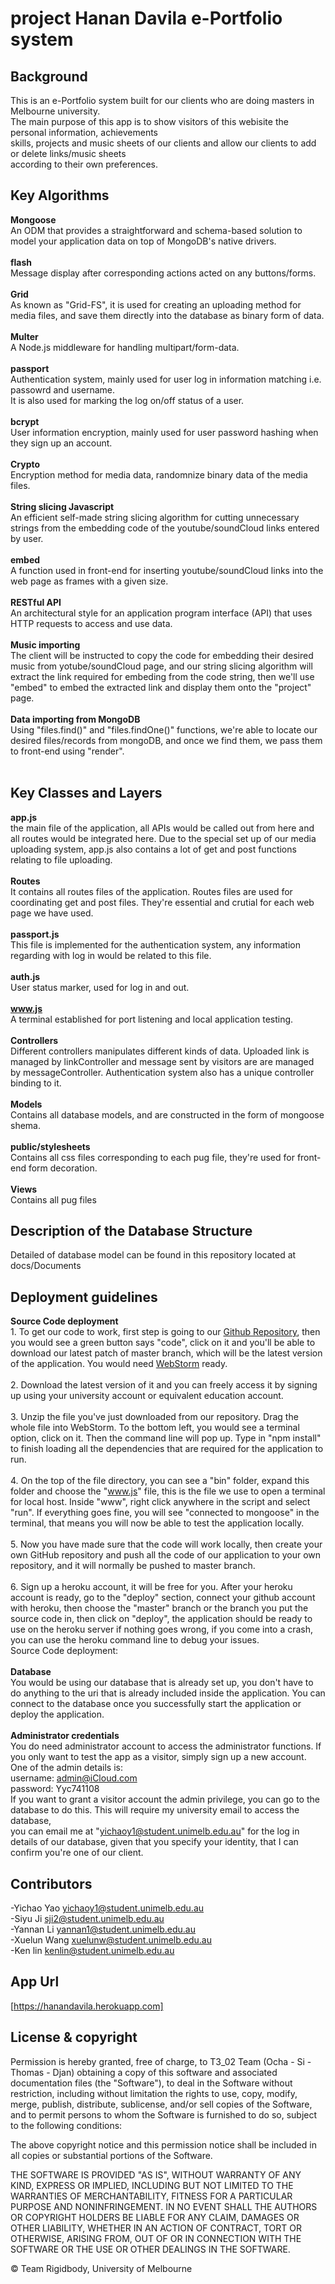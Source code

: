 # project Hanan Davila e-Portfolio system

## Background
This is an e-Portfolio system built for our clients who are doing masters in Melbourne university.<br />
The main purpose of this app is to show visitors of this webisite the personal information, achievements<br />
skills, projects and music sheets of our clients and allow our clients to add or delete links/music sheets <br />
according to their own preferences.

## Key Algorithms
**Mongoose**
<br />
An ODM that provides a straightforward and schema-based solution to model your application data on top of MongoDB's native drivers.
<br />
<br />
**flash**
<br />
Message display after corresponding actions acted on any buttons/forms.
<br />
<br />
**Grid**
<br />
As known as "Grid-FS", it is used for creating an uploading method for media files, and save them directly into the database as binary form of data.
<br />
<br />
**Multer**
<br />
A Node.js middleware for handling multipart/form-data.
<br />
<br />
**passport**
<br />
Authentication system, mainly used for user log in information matching i.e. passowrd and username. <br />
It is also used for marking the log on/off status of a user.
<br />
<br />
**bcrypt**
<br />
User information encryption, mainly used for user password hashing when they sign up an account.
<br />
<br />
**Crypto**
<br />
Encryption method for media data, randomnize binary data of the media files.
<br />
<br />
**String slicing Javascript**
<br />
An efficient self-made string slicing algorithm for cutting unnecessary strings from the embedding code of the youtube/soundCloud links entered by user.
<br />
<br />
**embed**
<br />
A function used in front-end for inserting youtube/soundCloud links into the web page as frames with a given size.
<br />
<br />
**RESTful API** 
<br />
An architectural style for an application program interface (API) that uses HTTP requests to access and use data.
<br />
<br />
**Music importing**
<br />
The client will be instructed to copy the code for embedding their desired music from yotube/soundCloud page, and our string slicing algorithm will extract the link required for embeding from the code string, then we'll use "embed" to embed the extracted link and display them onto the "project" page.
<br />
<br />
**Data importing from MongoDB** 
<br />
Using "files.find()" and "files.findOne()" functions, we're able to locate our desired files/records from mongoDB, and once we find them, we pass them to front-end using "render".
<br />
<br />
## Key Classes and Layers
**app.js** 
<br />
the main file of the application, all APIs would be called out from here and all routes would be integrated here. Due to the special set up of our media uploading system, app.js also contains a lot of get and post functions relating to file uploading.
<br />
<br />
**Routes**
<br />
It contains all routes files of the application. Routes files are used for coordinating get and post files. They're essential and crutial for each web page we have used.
<br />
<br />
**passport.js**
<br />
This file is implemented for the authentication system, any information regarding with log in would be related to this file.
<br />
<br />
**auth.js** 
<br />
User status marker, used for log in and out.
<br />
<br />
**www.js**
<br />
A terminal established for port listening and local application testing.
<br />
<br />
**Controllers** 
<br />
Different controllers manipulates different kinds of data. Uploaded link is managed by linkController and message sent by visitors are
are managed by messageController. Authentication system also has a unique controller binding to it.
<br />
<br />
**Models**
<br />
Contains all database models, and are constructed in the form of mongoose shema.
<br />
<br />
**public/stylesheets** 
<br />
Contains all css files corresponding to each pug file, they're used for front-end form decoration. 
<br />
<br />
**Views** 
<br />
Contains all pug files
<br />
## Description of the Database Structure
Detailed of database model can be found in this repository located at docs/Documents

## Deployment guidelines
**Source Code deployment** 
<br /> 1. To get our code to work, first step is going to our [Github Repository](https://github.com/potatofrank/project-eProtfolio/tree/master),
then you would see a green button says "code", click on it and you'll be able to download our latest patch of master branch, which will be the latest version of the application.
You would need [WebStorm](https://www.jetbrains.com/webstorm/) ready. 
<br />
<br /> 2. Download the latest version of it and you can freely access it by signing up using your university account 
or equivalent education account. 
<br />
<br /> 3. Unzip the file you've just downloaded from our repository. Drag the whole file into WebStorm. To the bottom left, you would see a terminal option, click on it. Then the 
command line will pop up. Type in "npm install" to finish loading all the dependencies that are required for the application to run. 
<br />
<br /> 4. On the top of the file directory, you can see a "bin" folder, expand this folder and choose the "www.js" file, this is the file we use to open a terminal for local host. 
Inside "www", right click anywhere in the script and select "run". If everything goes fine, you will see "connected to mongoose" in the terminal, that means you will now be able to 
test the application locally.
<br />
<br /> 5. Now you have made sure that the code will work locally, then create your own GitHub repository and push all the code of our application to your own repository, and it will normally
be pushed to master branch. 
<br />
<br /> 6. Sign up a heroku account, it will be free for you. After your heroku account is ready, go to the "deploy" section, connect your github account with heroku, then choose the "master"
branch or the branch you put the source code in, then click on "deploy", the application should be ready to use on the heroku server if nothing goes wrong, if you come into a crash, you 
can use the heroku command line to debug your issues. 
<br />
Source Code deployment:  
<br />
**Database** 
<br />
You would be using our database that is already set up, you don't have to do anything to the uri that is already included inside the application. 
You can connect to the database once you successfully start the application or deploy the application.
<br />
<br />
**Administrator credentials** 
<br />
You do need administrator account to access the administrator functions. If you only want to test the app as a visitor, simply sign up a new account. 
<br /> One of the admin details is:<br />
username: admin@iCloud.com<br />
password: Yyc741108<br />
If you want to grant a visitor account the admin privilege, you can go to the database to do this. This will require my university email to access the database, <br />
you can email me at "yichaoy1@student.unimelb.edu.au" for the log in details of our database, given that you specify your identity, that I can confirm you're one of
our client.

## Contributors

-Yichao Yao <yichaoy1@student.unimelb.edu.au> <br />
-Siyu Ji <sji2@student.unimelb.edu.au> <br />
-Yannan Li <yannan1@student.unimelb.edu.au> <br />
-Xuelun Wang <xuelunw@student.unimelb.edu.au> <br />
-Ken lin <kenlin@student.unimelb.edu.au> <br />

## App Url
[https://hanandavila.herokuapp.com]

## License & copyright
Permission is hereby granted, free of charge, to T3_02 Team (Ocha - Si - Thomas - Djan)
obtaining a copy of this software and associated documentation files (the "Software"), 
to deal in the Software without restriction, including without limitation the rights
to use, copy, modify, merge, publish, distribute, sublicense, and/or sell copies of the
Software, and to permit persons to whom the Software is furnished to do so, subject to 
the following conditions:

The above copyright notice and this permission notice shall be included in all
copies or substantial portions of the Software.

THE SOFTWARE IS PROVIDED "AS IS", WITHOUT WARRANTY OF ANY KIND, EXPRESS OR
IMPLIED, INCLUDING BUT NOT LIMITED TO THE WARRANTIES OF MERCHANTABILITY,
FITNESS FOR A PARTICULAR PURPOSE AND NONINFRINGEMENT. IN NO EVENT SHALL THE
AUTHORS OR COPYRIGHT HOLDERS BE LIABLE FOR ANY CLAIM, DAMAGES OR OTHER
LIABILITY, WHETHER IN AN ACTION OF CONTRACT, TORT OR OTHERWISE, ARISING FROM,
OUT OF OR IN CONNECTION WITH THE SOFTWARE OR THE USE OR OTHER DEALINGS IN THE
SOFTWARE.

© Team Rigidbody, University of Melbourne
